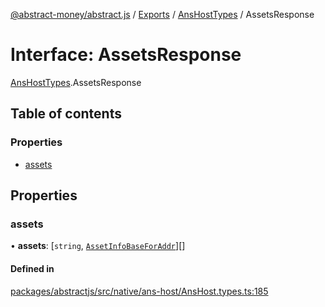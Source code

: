 [@abstract-money/abstract.js](../README.md) / [Exports](../modules.md) / [AnsHostTypes](../modules/AnsHostTypes.md) / AssetsResponse

# Interface: AssetsResponse

[AnsHostTypes](../modules/AnsHostTypes.md).AssetsResponse

## Table of contents

### Properties

- [assets](AnsHostTypes.AssetsResponse.md#assets)

## Properties

### assets

• **assets**: [`string`, [`AssetInfoBaseForAddr`](../modules/AnsHostTypes.md#assetinfobaseforaddr)][]

#### Defined in

[packages/abstractjs/src/native/ans-host/AnsHost.types.ts:185](https://github.com/AbstractSDK/frontend/blob/07410073/packages/abstractjs/src/native/ans-host/AnsHost.types.ts#L185)
